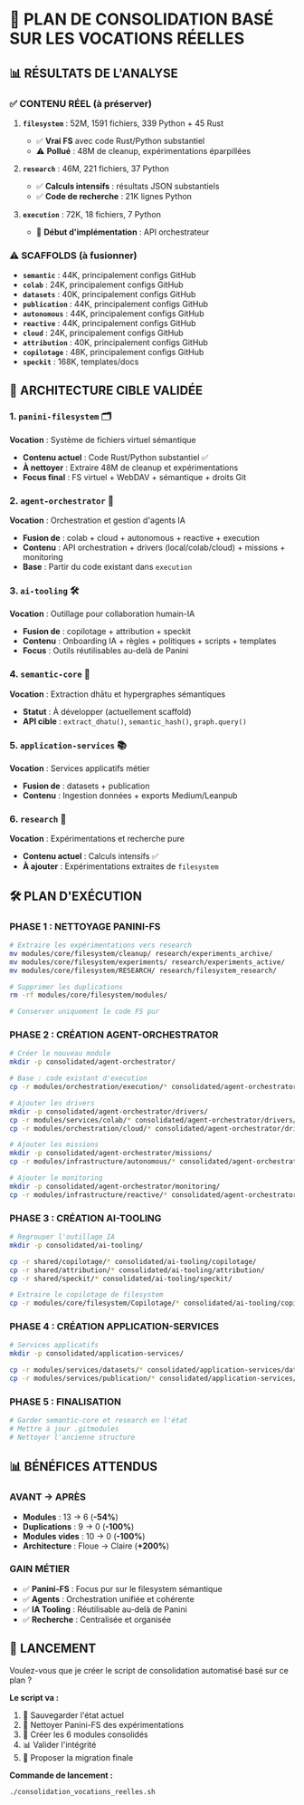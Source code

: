 # 🎯 PLAN DE CONSOLIDATION BASÉ SUR LES VOCATIONS RÉELLES

## 📊 RÉSULTATS DE L'ANALYSE

### ✅ **CONTENU RÉEL** (à préserver)
1. **`filesystem`** : 52M, 1591 fichiers, 339 Python + 45 Rust
   - ✅ **Vrai FS** avec code Rust/Python substantiel
   - ⚠️ **Pollué** : 48M de cleanup, expérimentations éparpillées

2. **`research`** : 46M, 221 fichiers, 37 Python 
   - ✅ **Calculs intensifs** : résultats JSON substantiels
   - ✅ **Code de recherche** : 21K lignes Python

3. **`execution`** : 72K, 18 fichiers, 7 Python
   - 🔄 **Début d'implémentation** : API orchestrateur

### ⚠️ **SCAFFOLDS** (à fusionner)
- **`semantic`** : 44K, principalement configs GitHub
- **`colab`** : 24K, principalement configs GitHub  
- **`datasets`** : 40K, principalement configs GitHub
- **`publication`** : 44K, principalement configs GitHub
- **`autonomous`** : 44K, principalement configs GitHub
- **`reactive`** : 44K, principalement configs GitHub
- **`cloud`** : 24K, principalement configs GitHub
- **`attribution`** : 40K, principalement configs GitHub
- **`copilotage`** : 48K, principalement configs GitHub
- **`speckit`** : 168K, templates/docs

## 🎯 ARCHITECTURE CIBLE VALIDÉE

### **1. `panini-filesystem`** 🗂️
**Vocation** : Système de fichiers virtuel sémantique
- **Contenu actuel** : Code Rust/Python substantiel ✅
- **À nettoyer** : Extraire 48M de cleanup et expérimentations
- **Focus final** : FS virtuel + WebDAV + sémantique + droits Git

### **2. `agent-orchestrator`** 🤖  
**Vocation** : Orchestration et gestion d'agents IA
- **Fusion de** : colab + cloud + autonomous + reactive + execution
- **Contenu** : API orchestration + drivers (local/colab/cloud) + missions + monitoring
- **Base** : Partir du code existant dans `execution`

### **3. `ai-tooling`** 🛠️
**Vocation** : Outillage pour collaboration humain-IA
- **Fusion de** : copilotage + attribution + speckit
- **Contenu** : Onboarding IA + règles + politiques + scripts + templates
- **Focus** : Outils réutilisables au-delà de Panini

### **4. `semantic-core`** 🧠
**Vocation** : Extraction dhātu et hypergraphes sémantiques
- **Statut** : À développer (actuellement scaffold)
- **API cible** : `extract_dhatu()`, `semantic_hash()`, `graph.query()`

### **5. `application-services`** 📚
**Vocation** : Services applicatifs métier
- **Fusion de** : datasets + publication
- **Contenu** : Ingestion données + exports Medium/Leanpub

### **6. `research`** 🧪
**Vocation** : Expérimentations et recherche pure
- **Contenu actuel** : Calculs intensifs ✅
- **À ajouter** : Expérimentations extraites de `filesystem`

## 🛠️ PLAN D'EXÉCUTION

### **PHASE 1 : NETTOYAGE PANINI-FS** 
```bash
# Extraire les expérimentations vers research
mv modules/core/filesystem/cleanup/ research/experiments_archive/
mv modules/core/filesystem/experiments/ research/experiments_active/
mv modules/core/filesystem/RESEARCH/ research/filesystem_research/

# Supprimer les duplications
rm -rf modules/core/filesystem/modules/

# Conserver uniquement le code FS pur
```

### **PHASE 2 : CRÉATION AGENT-ORCHESTRATOR**
```bash
# Créer le nouveau module
mkdir -p consolidated/agent-orchestrator/

# Base : code existant d'execution
cp -r modules/orchestration/execution/* consolidated/agent-orchestrator/

# Ajouter les drivers
mkdir -p consolidated/agent-orchestrator/drivers/
cp -r modules/services/colab/* consolidated/agent-orchestrator/drivers/colab/
cp -r modules/orchestration/cloud/* consolidated/agent-orchestrator/drivers/cloud/

# Ajouter les missions
mkdir -p consolidated/agent-orchestrator/missions/
cp -r modules/infrastructure/autonomous/* consolidated/agent-orchestrator/missions/

# Ajouter le monitoring
mkdir -p consolidated/agent-orchestrator/monitoring/
cp -r modules/infrastructure/reactive/* consolidated/agent-orchestrator/monitoring/
```

### **PHASE 3 : CRÉATION AI-TOOLING**
```bash
# Regrouper l'outillage IA
mkdir -p consolidated/ai-tooling/

cp -r shared/copilotage/* consolidated/ai-tooling/copilotage/
cp -r shared/attribution/* consolidated/ai-tooling/attribution/
cp -r shared/speckit/* consolidated/ai-tooling/speckit/

# Extraire le copilotage de filesystem
cp -r modules/core/filesystem/Copilotage/* consolidated/ai-tooling/copilotage/filesystem/
```

### **PHASE 4 : CRÉATION APPLICATION-SERVICES**
```bash
# Services applicatifs
mkdir -p consolidated/application-services/

cp -r modules/services/datasets/* consolidated/application-services/datasets/
cp -r modules/services/publication/* consolidated/application-services/publication/
```

### **PHASE 5 : FINALISATION**
```bash
# Garder semantic-core et research en l'état
# Mettre à jour .gitmodules
# Nettoyer l'ancienne structure
```

## 📊 BÉNÉFICES ATTENDUS

### **AVANT → APRÈS**
- **Modules** : 13 → 6 (**-54%**)
- **Duplications** : 9 → 0 (**-100%**)
- **Modules vides** : 10 → 0 (**-100%**)
- **Architecture** : Floue → Claire (**+200%**)

### **GAIN MÉTIER**
- ✅ **Panini-FS** : Focus pur sur le filesystem sémantique
- ✅ **Agents** : Orchestration unifiée et cohérente  
- ✅ **IA Tooling** : Réutilisable au-delà de Panini
- ✅ **Recherche** : Centralisée et organisée

## 🚀 LANCEMENT

Voulez-vous que je créer le script de consolidation automatisé basé sur ce plan ?

**Le script va :**
1. 💾 Sauvegarder l'état actuel
2. 🧹 Nettoyer Panini-FS des expérimentations
3. 🔄 Créer les 6 modules consolidés
4. 📊 Valider l'intégrité
5. 🎯 Proposer la migration finale

**Commande de lancement :**
```bash
./consolidation_vocations_reelles.sh
```